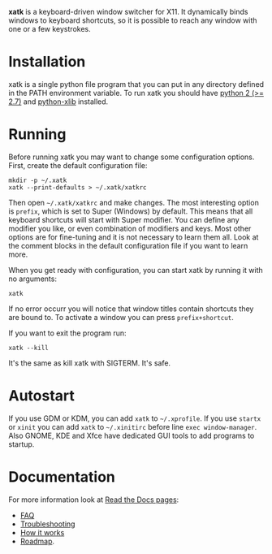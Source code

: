 __xatk__ is a keyboard-driven window switcher for X11. It dynamically
binds windows to keyboard shortcuts, so it is possible to reach any
window with one or a few keystrokes.

# Installation

xatk is a single python file program that you can put in any directory
defined in the PATH environment variable. To run xatk you should have
[python 2 (>= 2.7)](http://www.python.org) and
[python-xlib](http://python-xlib.sourceforge.net/) installed.

# Running

Before running xatk you may want to change some configuration options.
First, create the default configuration file:

    mkdir -p ~/.xatk
    xatk --print-defaults > ~/.xatk/xatkrc

Then open `~/.xatk/xatkrc` and make changes. The most interesting
option is `prefix`, which is set to Super (Windows) by default. This
means that all keyboard shortcuts will start with Super modifier. You
can define any modifier you like, or even combination of modifiers and
keys. Most other options are for fine-tuning and it is not necessary
to learn them all. Look at the comment blocks in the default
configuration file if you want to learn more.

When you get ready with configuration, you can start xatk by running
it with no arguments:

    xatk

If no error occurr you will notice that window titles contain
shortcuts they are bound to. To activate a window you can press
`prefix+shortcut`.

If you want to exit the program run:

    xatk --kill

It's the same as kill xatk with SIGTERM. It's safe.

# Autostart

If you use GDM or KDM, you can add `xatk` to `~/.xprofile`. If you use
`startx` or `xinit` you can add `xatk` to `~/.xinitirc` before line
`exec window-manager`. Also GNOME, KDE and Xfce have dedicated GUI
tools to add programs to startup.

# Documentation

For more information look at [Read the Docs pages](http://xatk.readthedocs.org/en/latest/):

 * [FAQ](http://xatk.readthedocs.org/en/latest/FAQ/)
 * [Troubleshooting](http://xatk.readthedocs.org/en/latest/Troubleshooting/)
 * [How it works](http://xatk.readthedocs.org/en/latest/HowItWorks/)
 * [Roadmap](http://xatk.readthedocs.org/en/latest/Roadmap/).
